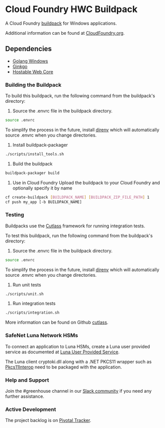 # Cloud Foundry HWC Buildpack

A Cloud Foundry [buildpack](http://docs.cloudfoundry.org/buildpacks/) for Windows applications.

Additional information can be found at [CloudFoundry.org](http://docs.cloudfoundry.org/buildpacks/).

## Dependencies
- [Golang Windows](https://golang.org/dl/)
- [Ginkgo](https://onsi.github.io/ginkgo/)
- [Hostable Web Core](https://github.com/cloudfoundry-incubator/hwc)

### Building the Buildpack
To build this buildpack, run the following command from the buildpack's directory:

1. Source the .envrc file in the buildpack directory.
```bash
source .envrc
```
To simplify the process in the future, install [direnv](https://direnv.net/) which will automatically source .envrc when you change directories.

1. Install buildpack-packager
```bash
./scripts/install_tools.sh
```

1. Build the buildpack
```bash
buildpack-packager build
```

1. Use in Cloud Foundry
Upload the buildpack to your Cloud Foundry and optionally specify it by name

```bash
cf create-buildpack [BUILDPACK_NAME] [BUILDPACK_ZIP_FILE_PATH] 1
cf push my_app [-b BUILDPACK_NAME]
```

### Testing
Buildpacks use the [Cutlass](https://github.com/cloudfoundry/libbuildpack/cutlass) framework for running integration tests.

To test this buildpack, run the following command from the buildpack's directory:

1. Source the .envrc file in the buildpack directory.

```bash
source .envrc
```
To simplify the process in the future, install [direnv](https://direnv.net/) which will automatically source .envrc when you change directories.

1. Run unit tests

```bash
./scripts/unit.sh
```

1. Run integration tests

```bash
./scripts/integration.sh
```

More information can be found on Github [cutlass](https://github.com/cloudfoundry/libbuildpack/cutlass).

### SafeNet Luna Network HSMs

To connect an application to Luna HSMs, create a Luna user provided service as documented at [Luna User Provided Service](https://github.com/cloudfoundry/java-buildpack/blob/master/docs/framework-luna_security_provider.md).

The Luna client cryptoki.dll along with a .NET PKCS11 wrapper such as [Pkcs11Interop](https://www.pkcs11interop.net/) need to be packaged with the application.

### Help and Support

Join the #greenhouse channel in our [Slack community](http://slack.cloudfoundry.org/) if you need any further assistance.

### Active Development

The project backlog is on [Pivotal Tracker](https://www.pivotaltracker.com/n/projects/1042066).
